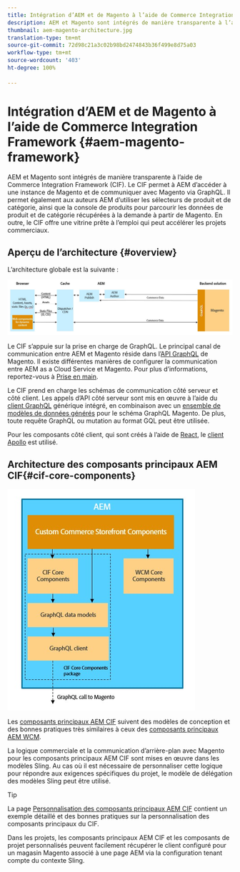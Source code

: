```yaml
---
title: Intégration d’AEM et de Magento à l’aide de Commerce Integration Framework
description: AEM et Magento sont intégrés de manière transparente à l’aide de Commerce Integration Framework (CIF). Le CIF permet à AEM d’accéder à une instance de Magento et de communiquer avec Magento via GraphQL. Il permet également aux auteurs AEM d’utiliser les sélecteurs de produit et de catégorie, ainsi que la console de produits pour parcourir les données de produit et de catégorie récupérées à la demande à partir de Magento. En outre, le CIF offre une vitrine prête à l’emploi qui peut accélérer les projets commerciaux.
thumbnail: aem-magento-architecture.jpg
translation-type: tm+mt
source-git-commit: 72d98c21a3c02b98bd2474843b36f499e8d75a03
workflow-type: tm+mt
source-wordcount: '403'
ht-degree: 100%

---
```



# Intégration d’AEM et de Magento à l’aide de Commerce Integration Framework {#aem-magento-framework}

AEM et Magento sont intégrés de manière transparente à l’aide de Commerce Integration Framework (CIF). Le CIF permet à AEM d’accéder à une instance de Magento et de communiquer avec Magento via GraphQL. Il permet également aux auteurs AEM d’utiliser les sélecteurs de produit et de catégorie, ainsi que la console de produits pour parcourir les données de produit et de catégorie récupérées à la demande à partir de Magento. En outre, le CIF offre une vitrine prête à l’emploi qui peut accélérer les projets commerciaux.

## Aperçu de l’architecture {#overview}

L’architecture globale est la suivante :

![Aperçu de l’architecture du CIF](../assets/AEM_Magento_Architecture.JPG)

Le CIF s’appuie sur la prise en charge de GraphQL. Le principal canal de communication entre AEM et Magento réside dans l’[API GraphQL](https://devdocs.magento.com/guides/v2.4/graphql/) de Magento. Il existe différentes manières de configurer la communication entre AEM as a Cloud Service et Magento. Pour plus d’informations, reportez-vous à [Prise en main](../getting-started.md).

Le CIF prend en charge les schémas de communication côté serveur et côté client.
Les appels d’API côté serveur sont mis en œuvre à l’aide du [client GraphQL](https://github.com/adobe/commerce-cif-graphql-client) générique intégré, en combinaison avec un [ensemble de modèles de données générés](https://github.com/adobe/commerce-cif-magento-graphql) pour le schéma GraphQL Magento. De plus, toute requête GraphQL ou mutation au format GQL peut être utilisée.

Pour les composants côté client, qui sont créés à l’aide de [React](https://reactjs.org/), le [client Apollo](https://www.apollographql.com/docs/react/) est utilisé.

## Architecture des composants principaux AEM CIF{#cif-core-components}

![Architecture des composants principaux AEM CIF](../assets/cif-component-architecture.jpg)

Les [composants principaux AEM CIF](https://github.com/adobe/aem-core-cif-components) suivent des modèles de conception et des bonnes pratiques très similaires à ceux des [composants principaux AEM WCM](https://github.com/adobe/aem-core-wcm-components).

La logique commerciale et la communication d’arrière-plan avec Magento pour les composants principaux AEM CIF sont mises en œuvre dans les modèles Sling. Au cas où il est nécessaire de personnaliser cette logique pour répondre aux exigences spécifiques du projet, le modèle de délégation des modèles Sling peut être utilisé.

>[!TIP]
>
>La page [Personnalisation des composants principaux AEM CIF](../customizing/customize-cif-components.md) contient un exemple détaillé et des bonnes pratiques sur la personnalisation des composants principaux du CIF.

Dans les projets, les composants principaux AEM CIF et les composants de projet personnalisés peuvent facilement récupérer le client configuré pour un magasin Magento associé à une page AEM via la configuration tenant compte du contexte Sling.
